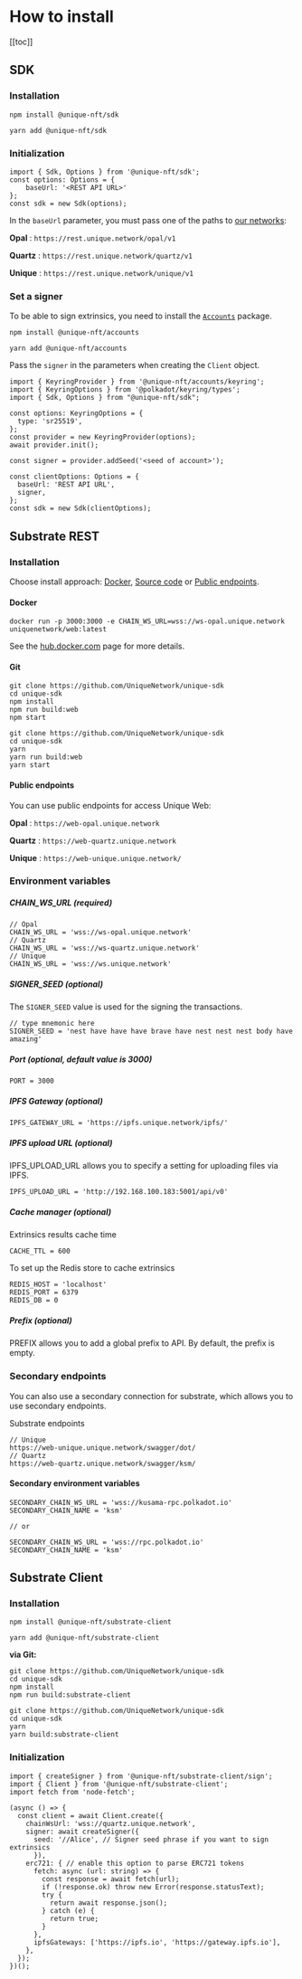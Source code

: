 



# How to install

[[toc]]

## SDK

### Installation

<CodeGroup>
  <CodeGroupItem title="NPM"  active>

```bash:no-line-numbers
npm install @unique-nft/sdk
```

  </CodeGroupItem>
  <CodeGroupItem title="YARN">

```bash:no-line-numbers
yarn add @unique-nft/sdk
```

  </CodeGroupItem>
</CodeGroup>

### Initialization

```typescript:no-line-numbers
import { Sdk, Options } from '@unique-nft/sdk';
const options: Options = {
    baseUrl: '<REST API URL>'
};
const sdk = new Sdk(options);
```
In the `baseUrl` parameter, you must pass one of the paths to [our networks](../networks/index.md):

**Opal** : ``https://rest.unique.network/opal/v1``

**Quartz** : ``https://rest.unique.network/quartz/v1``

**Unique** : ``https://rest.unique.network/unique/v1``

### Set a signer

To be able to sign extrinsics, you need to install the [`Accounts`](https://www.npmjs.com/package/@unique-nft/accounts) package.

<CodeGroup>
  <CodeGroupItem title="NPM"  active>

```bash:no-line-numbers
npm install @unique-nft/accounts
```

</CodeGroupItem>
<CodeGroupItem title="YARN">

```bash:no-line-numbers
yarn add @unique-nft/accounts
```

</CodeGroupItem>
</CodeGroup>

Pass the `signer` in the parameters when creating the `Client` object.

```typescript:no-line-numbers
import { KeyringProvider } from '@unique-nft/accounts/keyring';
import { KeyringOptions } from '@polkadot/keyring/types';
import { Sdk, Options } from "@unique-nft/sdk";

const options: KeyringOptions = {
  type: 'sr25519',
};
const provider = new KeyringProvider(options);
await provider.init();

const signer = provider.addSeed('<seed of account>');

const clientOptions: Options = {
  baseUrl: 'REST API URL',
  signer,
};
const sdk = new Sdk(clientOptions);
```

## Substrate REST

### Installation
Choose install approach: [Docker](#docker), [Source code](#git) or [Public endpoints](#public-endpoints).

#### Docker

```bash:no-line-numbers
docker run -p 3000:3000 -e CHAIN_WS_URL=wss://ws-opal.unique.network uniquenetwork/web:latest
```

See the [hub.docker.com](https://hub.docker.com/r/uniquenetwork/web) page for more details.

#### Git

<CodeGroup>
  <CodeGroupItem title="NPM"  active>

```bash:no-line-numbers
git clone https://github.com/UniqueNetwork/unique-sdk
cd unique-sdk
npm install
npm run build:web
npm start
```

  </CodeGroupItem>
  <CodeGroupItem title="YARN">

```bash:no-line-numbers
git clone https://github.com/UniqueNetwork/unique-sdk
cd unique-sdk
yarn
yarn run build:web
yarn start
```

  </CodeGroupItem>
</CodeGroup>


#### Public endpoints

You can use public endpoints for access Unique Web:

**Opal** : ``https://web-opal.unique.network``

**Quartz** : ``https://web-quartz.unique.network``

**Unique** : ``https://web-unique.unique.network/``


### Environment variables

##### CHAIN_WS_URL (required)

```ts:no-line-numbers
// Opal
CHAIN_WS_URL = 'wss://ws-opal.unique.network'
// Quartz
CHAIN_WS_URL = 'wss://ws-quartz.unique.network'
// Unique
CHAIN_WS_URL = 'wss://ws.unique.network'
```

##### SIGNER_SEED (optional)

The `SIGNER_SEED` value is used for the signing the transactions.

```ts:no-line-numbers
// type mnemonic here
SIGNER_SEED = 'nest have have have brave have nest nest nest body have amazing'
```

##### Port (optional, default value is 3000)
```ts:no-line-numbers
PORT = 3000
```

##### IPFS Gateway (optional)
```ts:no-line-numbers
IPFS_GATEWAY_URL = 'https://ipfs.unique.network/ipfs/'
```

##### IPFS upload URL (optional)

IPFS_UPLOAD_URL allows you to specify a setting for uploading files via IPFS.
```ts:no-line-numbers
IPFS_UPLOAD_URL = 'http://192.168.100.183:5001/api/v0'
```

##### Cache manager (optional)

Extrinsics results cache time

```ts:no-line-numbers
CACHE_TTL = 600
```

To set up the Redis store to cache extrinsics
```ts:no-line-numbers
REDIS_HOST = 'localhost'
REDIS_PORT = 6379
REDIS_DB = 0
```

##### Prefix (optional)

PREFIX allows you to add a global prefix to API.
By default, the prefix is empty.

### Secondary endpoints

You can also use a secondary connection for substrate, which allows you to use secondary endpoints.

Substrate endpoints

```ts:no-line-numbers
// Unique
https://web-unique.unique.network/swagger/dot/
// Quartz
https://web-quartz.unique.network/swagger/ksm/
```

#### Secondary environment variables

```ts:no-line-numbers
SECONDARY_CHAIN_WS_URL = 'wss://kusama-rpc.polkadot.io'
SECONDARY_CHAIN_NAME = 'ksm'

// or

SECONDARY_CHAIN_WS_URL = 'wss://rpc.polkadot.io'
SECONDARY_CHAIN_NAME = 'ksm'
```

## Substrate Client

### Installation

<CodeGroup>
  <CodeGroupItem title="NPM"  active>

```bash:no-line-numbers
npm install @unique-nft/substrate-client
```

</CodeGroupItem>
<CodeGroupItem title="YARN">

```bash:no-line-numbers
yarn add @unique-nft/substrate-client
```

</CodeGroupItem>
</CodeGroup>

**via Git:**

<CodeGroup>
  <CodeGroupItem title="NPM"  active>

```bash:no-line-numbers
git clone https://github.com/UniqueNetwork/unique-sdk
cd unique-sdk
npm install
npm run build:substrate-client
```

</CodeGroupItem>
<CodeGroupItem title="YARN">

```bash:no-line-numbers
git clone https://github.com/UniqueNetwork/unique-sdk
cd unique-sdk
yarn
yarn build:substrate-client
```

</CodeGroupItem>
</CodeGroup>

### Initialization

```typescript:no-line-numbers
import { createSigner } from '@unique-nft/substrate-client/sign';
import { Client } from '@unique-nft/substrate-client';
import fetch from 'node-fetch';

(async () => {
  const client = await Client.create({
    chainWsUrl: 'wss://quartz.unique.network',
    signer: await createSigner({
      seed: '//Alice', // Signer seed phrase if you want to sign extrinsics
      }),
    erc721: { // enable this option to parse ERC721 tokens
      fetch: async (url: string) => {
        const response = await fetch(url);
        if (!response.ok) throw new Error(response.statusText);
        try {
          return await response.json();
        } catch (e) {
          return true;
        }
      },
      ipfsGateways: ['https://ipfs.io', 'https://gateway.ipfs.io'],
    },
  });
})();
```
